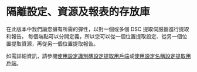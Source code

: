 # 隔離設定、資源及報表的存放庫

在此版本中我們讓您擁有所需的彈性，以對一個或多個 DSC 提取伺服器進行提取和報告。 每個端點可以分開定義，所以您可以從一個位置提取設定、從另一個位置提取資源，再從另一個位置提取報告。 

如需詳細資訊，請參閱[使用設定識別碼設定提取用戶端](../dsc/pullClientConfigID.md)或[使用設定名稱設定提取用戶端](../dsc/pullClientConfigNames.md)。

<!--HONumber=Jun16_HO4-->


